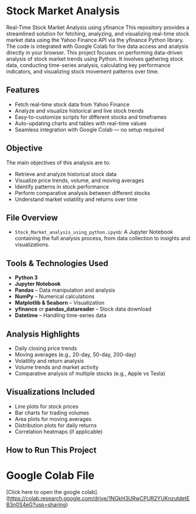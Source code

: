 # Stock Market Analysis
 Real-Time Stock Market Analysis using yfinance
This repository provides a streamlined solution for fetching, analyzing, and visualizing real-time stock market data using the Yahoo Finance API via the yfinance Python library. The code is integrated with Google Colab for live data access and analysis directly in your browser.
This project focuses on performing data-driven analysis of stock market trends using Python. It involves gathering stock data, conducting time-series analysis, calculating key performance indicators, and visualizing stock movement patterns over time.

## Features

- Fetch real-time stock data from Yahoo Finance
- Analyze and visualize historical and live stock trends
- Easy-to-customize scripts for different stocks and timeframes
- Auto-updating charts and tables with real-time values
- Seamless integration with Google Colab — no setup required

##  Objective

The main objectives of this analysis are to:

- Retrieve and analyze historical stock data
- Visualize price trends, volume, and moving averages
- Identify patterns in stock performance
- Perform comparative analysis between different stocks
- Understand market volatility and returns over time

##  File Overview

- `Stock_Market_analysis_using_python.ipynb`: A Jupyter Notebook containing the full analysis process, from data collection to insights and visualizations.

##  Tools & Technologies Used

- **Python 3**
- **Jupyter Notebook**
- **Pandas** – Data manipulation and analysis
- **NumPy** – Numerical calculations
- **Matplotlib & Seaborn** – Visualization
- **yfinance** or **pandas_datareader** – Stock data download
- **Datetime** – Handling time-series data

##  Analysis Highlights

- Daily closing price trends
- Moving averages (e.g., 20-day, 50-day, 200-day)
- Volatility and return analysis
- Volume trends and market activity
- Comparative analysis of multiple stocks (e.g., Apple vs Tesla)

##  Visualizations Included

- Line plots for stock prices
- Bar charts for trading volumes
- Area plots for moving averages
- Distribution plots for daily returns
- Correlation heatmaps (if applicable)

##  How to Run This Project 
# Google Colab File
[Click here to open the google colab].(https://colab.research.google.com/drive/1NGkH3URwCPUR2YUKnzutdetEB3n0S4eG?usp=sharing)
